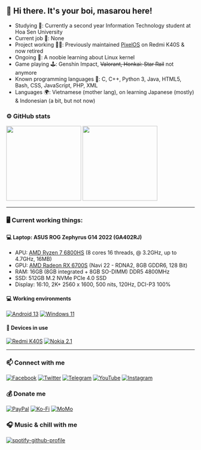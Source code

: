 ## 👋 Hi there. It's your boi, masarou here!

- Studying 🏢: Currently a second year Information Technology student at Hoa Sen University
- Current job 💼: None
- Project working 🧑‍💻: Previously maintained <a href="https://github.com/PixelOS-AOSP">PixelOS</a> on Redmi K40S & now retired
- Ongoing 🌱: A noobie learning about Linux kernel
- Game playing 🕹️: Genshin Impact, <s>Valorant, Honkai: Star Rail</s> not anymore
- Known programming languages 🌟: C, C++, Python 3, Java, HTML5, Bash, CSS, JavaScript, PHP, XML
- Languages 🌍: Vietnamese (mother lang), on learning Japanese (mostly) & Indonesian (a bit, but not now)

### ⚙️ GitHub stats
<p align="left">
  
<img height="200em" src="https://github-readme-stats.vercel.app/api?username=itsurboimasarou&show_icons=true&theme=tokyonight&include_all_commits=true&count_private=true"/>
<img height="200em" src="https://github-readme-stats.vercel.app/api/top-langs/?username=sarthakroy2002&layout=compact&langs_count=8&theme=tokyonight"/>
  
</p>

---------------------------------------------------------------------------------------
### 🖥️ Current working things:
#### 💻 Laptop: ASUS ROG Zephyrus G14 2022 (GA402RJ)
- APU: [AMD Ryzen 7 6800HS](https://www.amd.com/en/products/apu/amd-ryzen-7-6800hs) (8 cores 16 threads, @ 3.2GHz, up to 4.7GHz, 16MB)
- GPU: [AMD Radeon RX 6700S](https://www.amd.com/en/products/graphics/amd-radeon-rx-6700s) (Navi 22 - RDNA2, 8GB GDDR6, 128 Bit)
- RAM: 16GB (8GB integrated + 8GB SO-DIMM) DDR5 4800MHz
- SSD: 512GB M.2 NVMe PCIe 4.0 SSD
- Display: 16:10, 2K+ 2560 x 1600, 500 nits, 120Hz, DCI-P3 100%

#### 💻 Working environments
[![Android 13](https://img.shields.io/badge/Android_13-3DDC84?style=for-the-badge&logo=android&logoColor=white)](https://www.android.com/android-13/)
[![Windows 11](https://img.shields.io/badge/Windows_11-0078D6?style=for-the-badge&logo=windows11&logoColor=white)](https://www.microsoft.com/en-us/windows/windows-11)

#### 📱 Devices in use
[![Redmi K40S](https://img.shields.io/badge/Redmi_K40S-fd4900?style=for-the-badge&logo=xiaomi&logoColor=ffffff)](https://www.mi.com/redmik40s)
[![Nokia 2.1](https://img.shields.io/badge/Nokia_2.1-003399?style=for-the-badge&logo=nokia&logoColor=white)](#)

---------------------------------------------------------------------------------------

### 📫 Connect with me
[![Facebook](https://img.shields.io/badge/Facebook-1877F2?style=for-the-badge&logo=facebook&logoColor=white)](https://www.facebook.com/masarou.nhatlam.92)
[![Twitter](https://img.shields.io/badge/Twitter-1DA1F2?style=for-the-badge&logo=twitter&logoColor=white)](https://twitter.com/masarou92)
[![Telegram](https://img.shields.io/badge/Telegram-0088cc?style=for-the-badge&logo=telegram&logoColor=ffffff)](https://t.me/masarou92)
[![YouTube](https://img.shields.io/badge/YouTube-FF0000?style=for-the-badge&logo=youtube&logoColor=white)](https://www.youtube.com/@masarou92)
[![Instagram](https://img.shields.io/badge/Instagram-E4405F?style=for-the-badge&logo=instagram&logoColor=white)](https://www.instagram.com/masarou.official/)

### 💰 Donate me
[![PayPal](https://img.shields.io/badge/PayPal-00457C?style=for-the-badge&logo=paypal&logoColor=white)](https://paypal.me/dreamfan92)
[![Ko-Fi](https://img.shields.io/badge/Ko--fi-F16061?style=for-the-badge&logo=ko-fi&logoColor=white)](https://ko-fi.com/masarou92)
[![MoMo](https://img.shields.io/badge/MoMo-30363D?style=for-the-badge&logo=GitHub-Sponsors&logoColor=#white)](https://me.momo.vn/j8Iyubs6sVT2C3iRIXUW)

### 🎧 Music & chill with me
[![spotify-github-profile](https://spotify-github-profile.vercel.app/api/view?uid=21q5p6q5xg54r5r23vo3v2tsa&cover_image=true&theme=novatorem&bar_color=53b14f&bar_color_cover=true)](https://spotify-github-profile.vercel.app/api/view?uid=21q5p6q5xg54r5r23vo3v2tsa&redirect=true)
